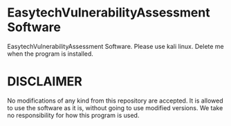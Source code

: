 # EasytechVulnerabilityAssessment Software

EasytechVulnerabilityAssessment Software.
Please use kali linux.
Delete me when the program is installed.

# DISCLAIMER 
No modifications of any kind from this repository are accepted.
It is allowed to use the software as it is, without going to use modified versions.
We take no responsibility for how this program is used.


